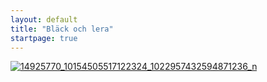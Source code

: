 ```yaml
---
layout: default
title: "Bläck och lera"
startpage: true
---
```


<a href="http://www.blackochlera.com/wp-content/uploads/2015/01/studio-tavlan3.jpg">
<img class="img-fluid" src="http://www.blackochlera.com/wp-content/uploads/2015/01/studio-tavlan3.jpg" alt="14925770_10154505517122324_1022957432594871236_n" >